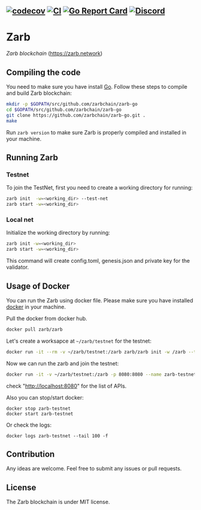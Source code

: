 [![codecov](https://codecov.io/gh/zarbchain/zarb-go/branch/main/graph/badge.svg?token=8N6N60D5UI)](https://codecov.io/gh/zarbchain/zarb-go)
[![CI](https://github.com/zarbchain/zarb-go/workflows/CI/badge.svg)](https://github.com/zarbchain/zarb-go/actions?query=workflow%3ACI+branch%3Amain+)
[![Go Report Card](https://goreportcard.com/badge/github.com/zarbchain/zarb-go)](https://goreportcard.com/report/github.com/zarbchain/zarb-go)
[![Discord](https://badgen.net/badge/icon/discord?icon=discord&label)](https://discord.gg/zPqWqV85ch)
------
# Zarb

*Zarb blockchain* (https://zarb.network)

## Compiling the code

You need to make sure you have install [Go](https://golang.org/).
Follow these steps to compile and build Zarb blockchain:

```bash
mkdir -p $GOPATH/src/github.com/zarbchain/zarb-go
cd $GOPATH/src/github.com/zarbchain/zarb-go
git clone https://github.com/zarbchain/zarb-go.git .
make
```

Run `zarb version` to make sure Zarb is properly compiled and installed in your machine.

## Running Zarb


### Testnet

To join the TestNet, first you need to create a working directory for running:

```bash
zarb init  -w=<working_dir> --test-net
zarb start -w=<working_dir>
```

### Local net

Initialize the working directory by running:

 ```bash
 zarb init -w=<working_dir>
 zarb start -w=<working_dir>
 ```

 This command will create config.toml, genesis.json and private key for the validator.

## Usage of Docker

You can run the Zarb using docker file. Please make sure you have installed [docker](https://docs.docker.com/engine/install/) in your machine.

Pull the docker from docker hub.

```bash
docker pull zarb/zarb
```

Let's create a worksapce at `~/zarb/testnet` for the testnet:

```bash
docker run -it --rm -v ~/zarb/testnet:/zarb zarb/zarb init -w /zarb --test-net
```

Now we can run the zarb and join the testnet:

```bash
docker run -it -v ~/zarb/testnet:/zarb -p 8080:8080 --name zarb-testnet zarb/zarb start -w /zarb
```

check "[http://localhost:8080](http://localhost:8080)" for the list of APIs.

Also you can stop/start docker:
```
docker stop zarb-testnet
docker start zarb-testnet
```

Or check the logs:
```
docker logs zarb-testnet --tail 100 -f
```

## Contribution

 Any ideas are welcome. Feel free to submit any issues or pull requests.

## License

The Zarb blockchain is under MIT license.
